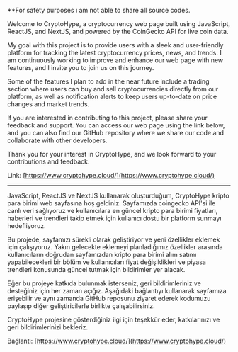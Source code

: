 **For safety purposes ı am not able to share all source codes.

Welcome to CryptoHype, a cryptocurrency web page built using JavaScript, ReactJS, and NextJS, and powered by the CoinGecko API for live coin data.

My goal with this project is to provide users with a sleek and user-friendly platform for tracking the latest cryptocurrency prices, news, and trends. I am continuously working to improve and enhance our web page with new features, and I invite you to join us on this journey.

Some of the features I plan to add in the near future include a trading section where users can buy and sell cryptocurrencies directly from our platform, as well as notification alerts to keep users up-to-date on price changes and market trends.

If you are interested in contributing to this project, please share your feedback and support. You can access our web page using the link below, and you can also find our GitHub repository where we share our code and collaborate with other developers.

Thank you for your interest in CryptoHype, and we look forward to your contributions and feedback.

Link: [https://www.cryptohype.cloud/](https://www.cryptohype.cloud/)

---------------------------------------------------------------------------------------------------------

JavaScript, ReactJS ve NextJS kullanarak oluşturduğum, CryptoHype kripto para birimi web sayfasına hoş geldiniz. Sayfamızda coingecko API'si ile canlı veri sağlıyoruz ve kullanıcılara en güncel kripto para birimi fiyatları, haberleri ve trendleri takip etmek için kullanıcı dostu bir platform sunmayı hedefliyoruz.

Bu projede, sayfamızı sürekli olarak geliştiriyor ve yeni özellikler eklemek için çalışıyoruz. Yakın gelecekte eklemeyi planladığımız özellikler arasında kullanıcıların doğrudan sayfamızdan kripto para birimi alım satımı yapabilecekleri bir bölüm ve kullanıcıları fiyat değişiklikleri ve piyasa trendleri konusunda güncel tutmak için bildirimler yer alacak.

Eğer bu projeye katkıda bulunmak isterseniz, geri bildirimleriniz ve desteğiniz için her zaman açığız. Aşağıdaki bağlantıyı kullanarak sayfamıza erişebilir ve aynı zamanda GitHub reposunu ziyaret ederek kodumuzu paylaşıp diğer geliştiricilerle birlikte çalışabilirsiniz.

CryptoHype projesine gösterdiğiniz ilgi için teşekkür eder, katkılarınızı ve geri bildirimlerinizi bekleriz.

Bağlantı: [https://www.cryptohype.cloud/](https://www.cryptohype.cloud/)
